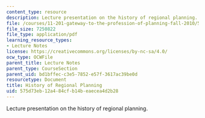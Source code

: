 ```yaml
---
content_type: resource
description: Lecture presentation on the history of regional planning.
file: /courses/11-201-gateway-to-the-profession-of-planning-fall-2010/575d73eb12a484cfb14beaecea4d2b28_MIT11_201F10_ses6_slides.pdf
file_size: 7250822
file_type: application/pdf
learning_resource_types:
- Lecture Notes
license: https://creativecommons.org/licenses/by-nc-sa/4.0/
ocw_type: OCWFile
parent_title: Lecture Notes
parent_type: CourseSection
parent_uid: bd1bffec-c3e5-7852-e57f-3617ac39be0d
resourcetype: Document
title: History of Regional Planning
uid: 575d73eb-12a4-84cf-b14b-eaecea4d2b28
---
```

Lecture presentation on the history of regional planning.